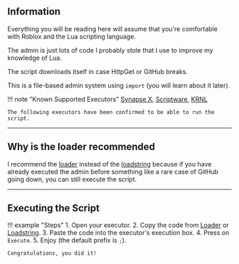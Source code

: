 ## Information

Everything you will be reading here will assume that you're comfortable with Roblox and the Lua scripting language.

The admin is just lots of code I probably stole that I use to improve my knowledge of Lua.

The script downloads itself in case HttpGet or GitHub breaks.

This is a file-based admin system using `import` (you will learn about it later).

!!! note "Known Supported Executors"
	[Synapse X](https://x.synapse.to), [Scriptware](https://script-ware.com), [KRNL](https://krnl.place)

	The following executors have been confirmed to be able to run the script.

-----

## Why is the loader recommended

I recommend the [loader](https://raw.githubusercontent.com/daximul/dav2/main/loadstring/loader.lua) instead of the [loadstring](https://raw.githubusercontent.com/daximul/dav2/main/loadstring/script.lua) because if you have already executed the admin before something like a rare case of GitHub going down, you can still execute the script.

-----

## Executing the Script

!!! example "Steps"
	1. Open your executor.
	2. Copy the code from [Loader](https://raw.githubusercontent.com/daximul/dav2/main/loadstring/loader.lua) or [Loadstring](https://raw.githubusercontent.com/daximul/dav2/main/loadstring/script.lua).
	3. Paste the code into the executor's execution box.
	4. Press on `Execute`.
	5. Enjoy (the default prefix is `;`).

	Congratulations, you did it!
